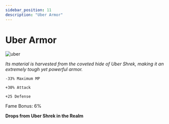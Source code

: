 ```yaml
---
sidebar_position: 11
description: "Uber Armor"
---
```


# Uber Armor

![uber](https://vwiki.valorserver.com/api/item/picture/uber%20armor)

<i>Its material is harvested from the coveted hide of Uber Shrek, making it an extremely tough yet powerful armor.</i>

    -33% Maximum MP
    
    +30% Attack
    
    +25 Defense
    
Fame Bonus: 6%

**Drops from Uber Shrek in the Realm**

